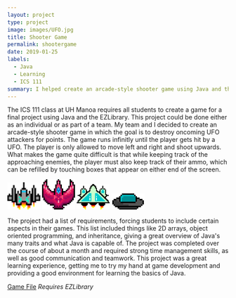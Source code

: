 ```yaml
---
layout: project
type: project
image: images/UFO.jpg
title: Shooter Game
permalink: shootergame
date: 2019-01-25
labels:
  - Java
  - Learning
  - ICS 111
summary: I helped create an arcade-style shooter game using Java and the EZLibrary.
---
```


The ICS 111 class at UH Manoa requires all students to create a game for a final project using Java and the EZLibrary. This project could be done either as an individual or as part of a team. My team and I decided to create an arcade-style shooter game in which the goal is to destroy oncoming UFO attackers for points. The game runs infinitly until the player gets hit by a UFO. The player is only allowed to move left and right and shoot upwards. What makes the game quite difficult is that while keeping track of the approaching enemies, the player must also keep track of their ammo, which can be refilled by touching boxes that appear on either end of the screen.

<img class="ui tiny rounded spaced image" src="../images/spaceship1.png">
<img class="ui tiny rounded spaced image" src="../images/spaceship2.png">
<img class="ui tiny rounded spaced image" src="../images/spaceship3.png">
<img class="ui tiny rounded spaced image" src="../images/UFO.png">

The project had a list of requirements, forcing students to include certain aspects in their games. This list included things like 2D arrays, object oriented programming, and inheritance, giving a great overview of Java's many traits and what Java is capable of. The project was completed over the course of about a month and required strong time management skills, as well as good communication and teamwork. This project was a great learning experience, getting me to try my hand at game development and providing a good environment for learning the basics of Java.

[Game File](https://drive.google.com/file/d/0B30k8Qb1S_vVZnp0MTd1a0ZvZWM/view?usp=sharing)
*Requires EZLibrary*
